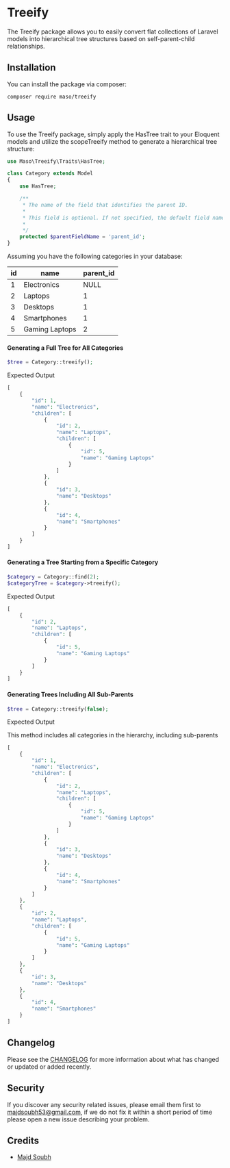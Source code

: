 # Treeify

The Treeify package allows you to easily convert flat collections of Laravel models into hierarchical tree structures based on self-parent-child relationships.

## Installation

You can install the package via composer:

```shell
composer require maso/treeify
```

## Usage

To use the Treeify package, simply apply the HasTree trait to your Eloquent models and utilize the scopeTreeify method to generate a hierarchical tree structure:

```php
use Maso\Treeify\Traits\HasTree;

class Category extends Model
{
    use HasTree;

    /**
     * The name of the field that identifies the parent ID.
     *
     * This field is optional. If not specified, the default field name 'parent_id' will be used
     *
     */
    protected $parentFieldName = 'parent_id';
}

```

Assuming you have the following categories in your database:

| id  | name           | parent_id |
| --- | -------------- | --------- |
| 1   | Electronics    | NULL      |
| 2   | Laptops        | 1         |
| 3   | Desktops       | 1         |
| 4   | Smartphones    | 1         |
| 5   | Gaming Laptops | 2         |

#### Generating a Full Tree for All Categories

```php
$tree = Category::treeify();
```

Expected Output

```php
[
    {
        "id": 1,
        "name": "Electronics",
        "children": [
            {
                "id": 2,
                "name": "Laptops",
                "children": [
                    {
                        "id": 5,
                        "name": "Gaming Laptops"
                    }
                ]
            },
            {
                "id": 3,
                "name": "Desktops"
            },
            {
                "id": 4,
                "name": "Smartphones"
            }
        ]
    }
]
```

#### Generating a Tree Starting from a Specific Category

```php
$category = Category::find(2);
$categoryTree = $category->treeify();

```

Expected Output

```php
[
    {
        "id": 2,
        "name": "Laptops",
        "children": [
            {
                "id": 5,
                "name": "Gaming Laptops"
            }
        ]
    }
]
```

#### Generating Trees Including All Sub-Parents

```php
$tree = Category::treeify(false);


```

Expected Output

This method includes all categories in the hierarchy, including sub-parents

```php
[
    {
        "id": 1,
        "name": "Electronics",
        "children": [
            {
                "id": 2,
                "name": "Laptops",
                "children": [
                    {
                        "id": 5,
                        "name": "Gaming Laptops"
                    }
                ]
            },
            {
                "id": 3,
                "name": "Desktops"
            },
            {
                "id": 4,
                "name": "Smartphones"
            }
        ]
    },
    {
        "id": 2,
        "name": "Laptops",
        "children": [
            {
                "id": 5,
                "name": "Gaming Laptops"
            }
        ]
    },
    {
        "id": 3,
        "name": "Desktops"
    },
    {
        "id": 4,
        "name": "Smartphones"
    }
]

```

## Changelog

Please see the [CHANGELOG](https://github.com/syrian-open-source/laravel-relational-metrics/blob/master/CHANGELOG.md) for more information about what has changed or updated or added recently.

## Security

If you discover any security related issues, please email them first to majdsoubh53@gmail.com,
if we do not fix it within a short period of time please open a new issue describing your problem.

## Credits

-   [Majd Soubh](https://www.linkedin.com/in/majd-soubh/)
